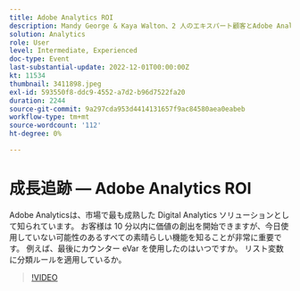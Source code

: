 ```yaml
---
title: Adobe Analytics ROI
description: Mandy George & Kaya Walton、2 人のエキスパート顧客とAdobe Analyticsユーザーに注目してください。 それぞれが、自分の最高のAdobe Analyticsのヒントやトリックを共有します。 セッションの後に、ライブで質問をする機会が続きます。 これを見逃したくない。
solution: Analytics
role: User
level: Intermediate, Experienced
doc-type: Event
last-substantial-update: 2022-12-01T00:00:00Z
kt: 11534
thumbnail: 3411898.jpeg
exl-id: 593550f8-ddc9-4552-a7d2-b96d7522fa20
duration: 2244
source-git-commit: 9a297cda953d4414131657f9ac84580aea0eabeb
workflow-type: tm+mt
source-wordcount: '112'
ht-degree: 0%

---
```


# 成長追跡 — Adobe Analytics ROI

Adobe Analyticsは、市場で最も成熟した Digital Analytics ソリューションとして知られています。 お客様は 10 分以内に価値の創出を開始できますが、今日使用していない可能性のあるすべての素晴らしい機能を知ることが非常に重要です。 例えば、最後にカウンター eVar を使用したのはいつですか。 リスト変数に分類ルールを適用しているか。

>[!VIDEO](https://video.tv.adobe.com/v/3411898/?quality=12&learn=on)
